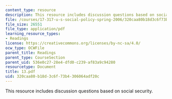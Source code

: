 ```yaml
---
content_type: resource
description: This resource includes discussion questions based on social security.
file: /courses/17-317-u-s-social-policy-spring-2006/320caa80b18d3c6f73b4306064adf20c_13.pdf
file_size: 26551
file_type: application/pdf
learning_resource_types:
- Readings
license: https://creativecommons.org/licenses/by-nc-sa/4.0/
ocw_type: OCWFile
parent_title: Readings
parent_type: CourseSection
parent_uid: 536e0c27-28e4-dfd0-c239-af83a9c94280
resourcetype: Document
title: 13.pdf
uid: 320caa80-b18d-3c6f-73b4-306064adf20c
---
```

This resource includes discussion questions based on social security.